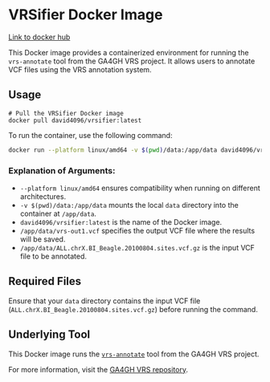 # VRSifier Docker Image

[Link to docker hub](https://hub.docker.com/repository/docker/david4096/vrsifier/general)

This Docker image provides a containerized environment for running the `vrs-annotate` tool from the GA4GH VRS project. It allows users to annotate VCF files using the VRS annotation system.

## Usage

```
# Pull the VRSifier Docker image
docker pull david4096/vrsifier:latest
```

To run the container, use the following command:

```sh
docker run --platform linux/amd64 -v $(pwd)/data:/app/data david4096/vrsifier:latest /app/data/vrs-out1.vcf /app/data/ALL.chrX.BI_Beagle.20100804.sites.vcf.gz
```

### Explanation of Arguments:
- `--platform linux/amd64` ensures compatibility when running on different architectures.
- `-v $(pwd)/data:/app/data` mounts the local `data` directory into the container at `/app/data`.
- `david4096/vrsifier:latest` is the name of the Docker image.
- `/app/data/vrs-out1.vcf` specifies the output VCF file where the results will be saved.
- `/app/data/ALL.chrX.BI_Beagle.20100804.sites.vcf.gz` is the input VCF file to be annotated.

## Required Files
Ensure that your `data` directory contains the input VCF file (`ALL.chrX.BI_Beagle.20100804.sites.vcf.gz`) before running the command.

## Underlying Tool
This Docker image runs the [`vrs-annotate`](https://github.com/ga4gh/vrs-python/tree/main) tool from the GA4GH VRS project.

For more information, visit the [GA4GH VRS repository](https://github.com/ga4gh/vrs-python).

